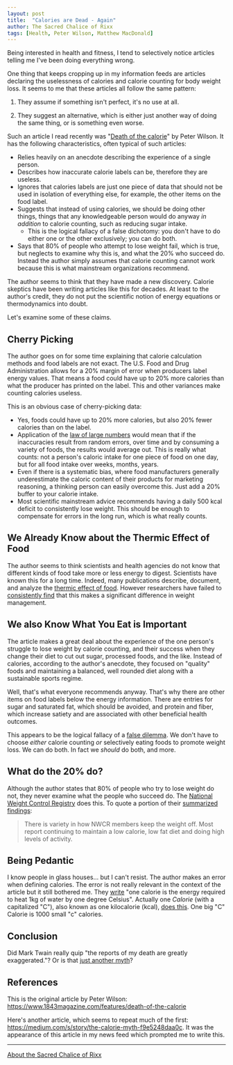 ```yaml
---
layout: post
title:  "Calories are Dead - Again"
author: The Sacred Chalice of Rixx
tags: [Health, Peter Wilson, Matthew MacDonald]
---
```

Being interested in health and fitness, I tend to selectively notice articles telling me I've been doing everything wrong.

One thing that keeps cropping up in my information feeds are articles declaring the uselessness of calories and calorie counting for body weight loss. It seems to me that these articles all follow the same pattern:
1. They assume if something isn't perfect, it's no use at all.

1. They suggest an alternative, which is either just another way of doing the same thing, or is something even worse.

Such an article I read recently was "[Death of the calorie](https://www.1843magazine.com/features/death-of-the-calorie)" by Peter Wilson. It has the following characteristics, often typical of such articles:

* Relies heavily on an anecdote describing the experience of a single person.
* Describes how inaccurate calorie labels can be, therefore they are useless.
* Ignores that calories labels are just one piece of data that should not be used in isolation of everything else, for example, the other items on the food label.
* Suggests that instead of using calories, we should be doing other things, things that any knowledgeable person would do anyway _in addition_ to calorie counting, such as reducing sugar intake. 
    * This is the logical fallacy of a false dichotomy: you don't have to do either one or the other exclusively; you can do both.
* Says that 80% of people who attempt to lose weight fail, which is true, but neglects to examine why this is, and what the 20% who succeed do. Instead the author simply assumes that calorie counting cannot work because this is what mainstream organizations recommend.

The author seems to think that they have made a new discovery. Calorie skeptics have been writing articles like this for decades. At least to the author's credit, they do not put the scientific notion of energy equations or thermodynamics into doubt.

Let's examine some of these claims.

Cherry Picking
--------------

The author goes on for some time explaining that calorie calculation methods and food labels are not exact. The U.S. Food and Drug Administration allows for a 20% margin of error when producers label energy values. That means a food could have up to 20% more calories than what the producer has printed on the label. This and other variances make counting calories useless.

This is an obvious case of cherry-picking data:
* Yes, foods could have up to 20% more calories, but also 20% fewer calories than on the label.
* Application of the [law of large numbers](https://en.wikipedia.org/wiki/Law_of_large_numbers) would mean that if the inaccuracies result from random errors, over time and by consuming a variety of foods, the results would average out. This is really what counts: not a person's caloric intake for one piece of food on one day, but for all food intake over weeks, months, years.
* Even if there is a systematic bias, where food manufacturers generally underestimate the caloric content of their products for marketing reasoning, a thinking person can easily overcome this. Just add a 20% buffer to your calorie intake.
* Most scientific mainstream advice recommends having a daily 500 kcal deficit to consistently lose weight. This should be enough to compensate for errors in the long run, which is what really counts.

We Already Know about the Thermic Effect of Food
----------------------------------------------------

The author seems to think scientists and health agencies do not know that different kinds of food take more or less energy to digest. Scientists have known this for a long time. Indeed, many publications describe, document, and analyze the [thermic effect of food](https://en.wikipedia.org/wiki/Specific_dynamic_action). However researchers have failed to [consistently find](https://www.ncbi.nlm.nih.gov/pubmed/7733021) that this makes a significant difference in weight management.


We also Know What You Eat is Important
--------------------------------------

The article makes a great deal about the experience of the one person's struggle to lose weight by calorie counting, and their success when they change their diet to cut out sugar, processed foods, and the like. Instead of calories, according to the author's anecdote, they focused on "quality" foods and maintaining a balanced, well rounded diet along with a sustainable sports regime.

Well, that's what everyone recommends anyway. That's why there are other items on food labels below the energy information. There are entries for sugar and saturated fat, which should be avoided, and protein and fiber, which increase satiety and are associated with other beneficial health outcomes. 

This appears to be the logical fallacy of a [false dilemma](https://en.wikipedia.org/wiki/False_dilemma). We don't have to choose _either_ calorie counting _or_ selectively eating foods to promote weight loss. We can do both. In fact we _should_ do both, and more.

What do the 20% do?
-------------------

Although the author states that 80% of people who try to lose weight do not, they never examine what the people who succeed do. The [National Weight Control Registry](https://en.wikipedia.org/wiki/National_Weight_Control_Registry) does this. To quote a portion of their [summarized findings](http://nwcr.ws/Research/default.htm):

> There is variety in how NWCR members keep the weight off. Most report continuing to maintain a low calorie, low fat diet and doing high levels of activity.

Being Pedantic
--------------

I know people in glass houses... but I can't resist. The author makes an error when defining calories. The error is not really relevant in the context of the article but it still bothered me. They [write](https://www.1843magazine.com/features/death-of-the-calorie) "one calorie is the energy required to heat 1kg of water by one degree Celsius". Actually one *Calorie* (with a capitalized "C"), also known as one kilocalorie (kcal), [does this](https://en.wikipedia.org/wiki/Calorie). One big "C" Calorie is 1000 small "c" calories.

Conclusion
----------

Did Mark Twain really quip "the reports of my death are greatly exaggerated."? Or is that [just another myth](http://www.thisdayinquotes.com/2010/06/reports-of-my-death-are-greatly.html)?


References
----------

This is the original article by Peter Wilson: https://www.1843magazine.com/features/death-of-the-calorie

Here's another article, which seems to repeat much of the first: https://medium.com/s/story/the-calorie-myth-f9e5248daa0c. It was the appearance of this article in my news feed which prompted me to write this.

---

[About the Sacred Chalice of Rixx](/about)
